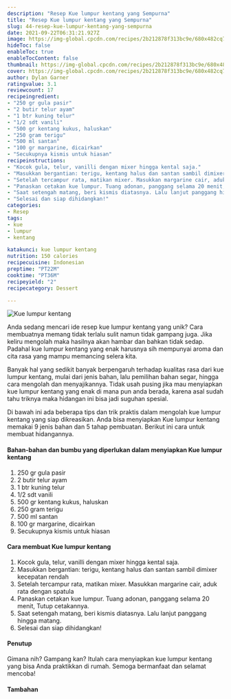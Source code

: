 ```yaml
---
description: "Resep Kue lumpur kentang yang Sempurna"
title: "Resep Kue lumpur kentang yang Sempurna"
slug: 44-resep-kue-lumpur-kentang-yang-sempurna
date: 2021-09-22T06:31:21.927Z
image: https://img-global.cpcdn.com/recipes/2b212878f313bc9e/680x482cq70/kue-lumpur-kentang-foto-resep-utama.jpg
hideToc: false
enableToc: true
enableTocContent: false
thumbnail: https://img-global.cpcdn.com/recipes/2b212878f313bc9e/680x482cq70/kue-lumpur-kentang-foto-resep-utama.jpg
cover: https://img-global.cpcdn.com/recipes/2b212878f313bc9e/680x482cq70/kue-lumpur-kentang-foto-resep-utama.jpg
author: Dylan Garner
ratingvalue: 3.1
reviewcount: 17
recipeingredient:
- "250 gr gula pasir"
- "2 butir telur ayam"
- "1 btr kuning telur"
- "1/2 sdt vanili"
- "500 gr kentang kukus, haluskan"
- "250 gram terigu"
- "500 ml santan"
- "100 gr margarine, dicairkan"
- "Secukupnya kismis untuk hiasan"
recipeinstructions:
- "Kocok gula, telur, vanilli dengan mixer hingga kental saja."
- "Masukkan bergantian: terigu, kentang halus dan santan sambil dimixer kecepatan rendah"
- "Setelah tercampur rata, matikan mixer. Masukkan margarine cair, aduk rata dengan spatula"
- "Panaskan cetakan kue lumpur. Tuang adonan, panggang selama 20 menit, Tutup cetakannya."
- "Saat setengah matang, beri kismis diatasnya. Lalu lanjut panggang hingga matang."
- "Selesai dan siap dihidangkan!"
categories:
- Resep
tags:
- kue
- lumpur
- kentang

katakunci: kue lumpur kentang 
nutrition: 150 calories
recipecuisine: Indonesian
preptime: "PT22M"
cooktime: "PT36M"
recipeyield: "2"
recipecategory: Dessert

---
```



![Kue lumpur kentang](https://img-global.cpcdn.com/recipes/2b212878f313bc9e/680x482cq70/kue-lumpur-kentang-foto-resep-utama.jpg)

Anda sedang mencari ide resep kue lumpur kentang yang unik? Cara membuatnya memang tidak terlalu sulit namun tidak gampang juga. Jika keliru mengolah maka hasilnya akan hambar dan bahkan tidak sedap. Padahal kue lumpur kentang yang enak harusnya sih mempunyai aroma dan cita rasa yang mampu memancing selera kita.

Banyak hal yang sedikit banyak berpengaruh terhadap kualitas rasa dari kue lumpur kentang, mulai dari jenis bahan, lalu pemilihan bahan segar, hingga cara mengolah dan menyajikannya. Tidak usah pusing jika mau menyiapkan kue lumpur kentang yang enak di mana pun anda berada, karena asal sudah tahu triknya maka hidangan ini bisa jadi suguhan spesial.



Di bawah ini ada beberapa tips dan trik praktis dalam mengolah kue lumpur kentang yang siap dikreasikan. Anda bisa menyiapkan Kue lumpur kentang memakai 9 jenis bahan dan 5 tahap pembuatan. Berikut ini cara untuk membuat hidangannya.

<!--inarticleads1-->

#### Bahan-bahan dan bumbu yang diperlukan dalam menyiapkan Kue lumpur kentang

1. 250 gr gula pasir
1. 2 butir telur ayam
1. 1 btr kuning telur
1. 1/2 sdt vanili
1. 500 gr kentang kukus, haluskan
1. 250 gram terigu
1. 500 ml santan
1. 100 gr margarine, dicairkan
1. Secukupnya kismis untuk hiasan

<!--inarticleads2-->

#### Cara membuat Kue lumpur kentang

1. Kocok gula, telur, vanilli dengan mixer hingga kental saja.
1. Masukkan bergantian: terigu, kentang halus dan santan sambil dimixer kecepatan rendah
1. Setelah tercampur rata, matikan mixer. Masukkan margarine cair, aduk rata dengan spatula
1. Panaskan cetakan kue lumpur. Tuang adonan, panggang selama 20 menit, Tutup cetakannya.
1. Saat setengah matang, beri kismis diatasnya. Lalu lanjut panggang hingga matang.
1. Selesai dan siap dihidangkan!

#### Penutup

Gimana nih? Gampang kan? Itulah cara menyiapkan kue lumpur kentang yang bisa Anda praktikkan di rumah. Semoga bermanfaat dan selamat mencoba!

#### Tambahan



